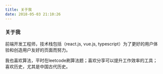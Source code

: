 ```yaml
---
title: 关于我
date: 2018-05-03 21:10:26
---
```


>

### 关于我

前端开发工程师，技术栈包括（react.js, vue.js, typescript）为了更好的用户体验和创造用户友好的页面而努力。  

我也喜欢算法，平时在leetcode刷算法题；喜欢分享可以提升工作效率的工具；喜欢历史，尤其是中国古代历史。


